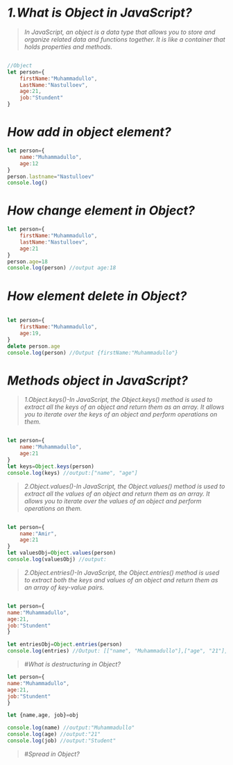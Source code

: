 # _1.What is Object in JavaScript?_
> _In JavaScript, an object is a data type that allows you to store and organize related data and functions together. It is like a container that holds properties and methods._
```js

//Object
let person={
    firstName:"Muhammadullo",
    LastName:"Nastulloev",
    age:21,
    job:"Stundent"
}

```
# _How add in object element?_
```js
let person={
    name:"Muhammadullo",
    age:12
}
person.lastname="Nastulloev"
console.log()
```

# _How change element in Object?_
```js
let person={
    firstName:"Muhammadullo",
    lastName:"Nastulloev",
    age:21
}
person.age=18
console.log(person) //output age:18
```
# _How element delete in Object?_
```js

let person={
    firstName:"Muhammadullo",
    age:19,
}
delete person.age
console.log(person) //Output {firstName:"Muhammadullo"}

```

# _Methods object in JavaScript?_
>_1.Object.keys()-In JavaScript, the Object.keys() method is used to extract all the keys of an object and return them as an array. It allows you to iterate over the keys of an object and perform operations on them._

```js

let person={
    name:"Muhammadullo",
    age:21
}
let keys=Object.keys(person)
console.log(keys) //output:["name", "age"]
```
>_2.Object.values()-In JavaScript, the Object.values() method is used to extract all the values of an object and return them as an array. It allows you to iterate over the values of an object and perform operations on them._

```js

let person={
    name:"Amir",
    age:21
}
let valuesObj=Object.values(person)
console.log(valuesObj) //output:

```
> _2.Object.entries()-In JavaScript, the Object.entries() method is used to extract both the keys and values of an object and return them as an array of key-value pairs._

```js

let person={
name:"Muhammadullo",
age:21,
job:"Stundent"
}

let entriesObj=Object.entries(person)
console.log(entries) //Output: [["name", "Muhammadullo"],["age", "21"],["job","student"]]
```

> #_What is destructuring in Object?_

```js
let person={
name:"Muhammadullo",
age:21,
job:"Stundent"
}

let {name,age, job}=obj

console.log(name) //output:"Muhammadullo"
console.log(age) //output:"21"
console.log(job) //output:"Student"
```


> #_Spread in Object?_

```js

```
